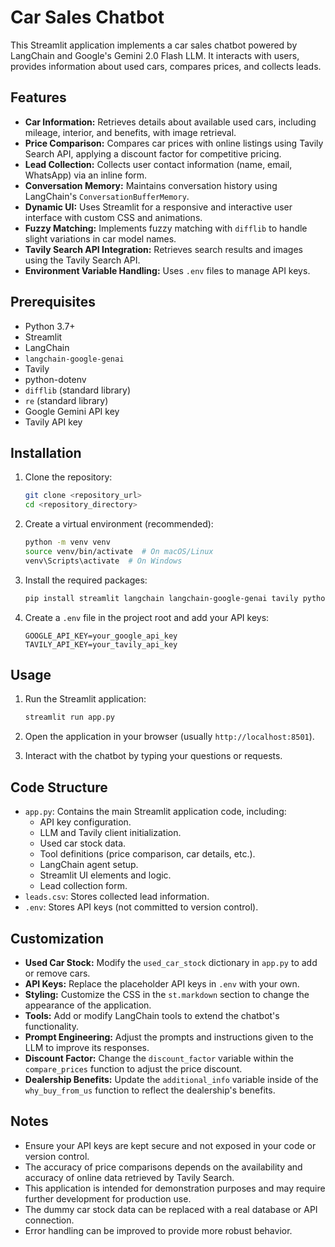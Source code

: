 # Car Sales Chatbot

This Streamlit application implements a car sales chatbot powered by LangChain and Google's Gemini 2.0 Flash LLM. It interacts with users, provides information about used cars, compares prices, and collects leads.

## Features

-   **Car Information:** Retrieves details about available used cars, including mileage, interior, and benefits, with image retrieval.
-   **Price Comparison:** Compares car prices with online listings using Tavily Search API, applying a discount factor for competitive pricing.
-   **Lead Collection:** Collects user contact information (name, email, WhatsApp) via an inline form.
-   **Conversation Memory:** Maintains conversation history using LangChain's `ConversationBufferMemory`.
-   **Dynamic UI:** Uses Streamlit for a responsive and interactive user interface with custom CSS and animations.
-   **Fuzzy Matching:** Implements fuzzy matching with `difflib` to handle slight variations in car model names.
-   **Tavily Search API Integration:** Retrieves search results and images using the Tavily Search API.
-   **Environment Variable Handling:** Uses `.env` files to manage API keys.

## Prerequisites

-   Python 3.7+
-   Streamlit
-   LangChain
-   `langchain-google-genai`
-   Tavily
-   python-dotenv
-   `difflib` (standard library)
-   `re` (standard library)
-   Google Gemini API key
-   Tavily API key

## Installation

1.  Clone the repository:

    ```bash
    git clone <repository_url>
    cd <repository_directory>
    ```

2.  Create a virtual environment (recommended):

    ```bash
    python -m venv venv
    source venv/bin/activate  # On macOS/Linux
    venv\Scripts\activate  # On Windows
    ```

3.  Install the required packages:

    ```bash
    pip install streamlit langchain langchain-google-genai tavily python-dotenv
    ```

4.  Create a `.env` file in the project root and add your API keys:

    ```
    GOOGLE_API_KEY=your_google_api_key
    TAVILY_API_KEY=your_tavily_api_key
    ```

## Usage

1.  Run the Streamlit application:

    ```bash
    streamlit run app.py
    ```

2.  Open the application in your browser (usually `http://localhost:8501`).

3.  Interact with the chatbot by typing your questions or requests.

## Code Structure

-   `app.py`: Contains the main Streamlit application code, including:
    -   API key configuration.
    -   LLM and Tavily client initialization.
    -   Used car stock data.
    -   Tool definitions (price comparison, car details, etc.).
    -   LangChain agent setup.
    -   Streamlit UI elements and logic.
    -   Lead collection form.
-   `leads.csv`: Stores collected lead information.
-   `.env`: Stores API keys (not committed to version control).

## Customization

-   **Used Car Stock:** Modify the `used_car_stock` dictionary in `app.py` to add or remove cars.
-   **API Keys:** Replace the placeholder API keys in `.env` with your own.
-   **Styling:** Customize the CSS in the `st.markdown` section to change the appearance of the application.
-   **Tools:** Add or modify LangChain tools to extend the chatbot's functionality.
-   **Prompt Engineering:** Adjust the prompts and instructions given to the LLM to improve its responses.
-   **Discount Factor:** Change the `discount_factor` variable within the `compare_prices` function to adjust the price discount.
-   **Dealership Benefits:** Update the `additional_info` variable inside of the `why_buy_from_us` function to reflect the dealership's benefits.

## Notes

-   Ensure your API keys are kept secure and not exposed in your code or version control.
-   The accuracy of price comparisons depends on the availability and accuracy of online data retrieved by Tavily Search.
-   This application is intended for demonstration purposes and may require further development for production use.
-   The dummy car stock data can be replaced with a real database or API connection.
-   Error handling can be improved to provide more robust behavior.
